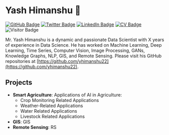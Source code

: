 
# Yash Himanshu 👋

[![GitHub Badge](https://img.shields.io/badge/GitHub-yhimanshu22-blue?style=flat-square&logo=github)](https://github.com/yhimanshu22)
[![Twitter Badge](https://img.shields.io/badge/Twitter-YourTwitterHandle-blue?style=flat-square&logo=twitter)](https://twitter.com/YourTwitterHandle)
[![LinkedIn Badge](https://img.shields.io/badge/LinkedIn-YourLinkedIn-blue?style=flat-square&logo=linkedin)](https://www.linkedin.com/in/YourLinkedIn)
[![CV Badge](https://img.shields.io/badge/CV-YourCV-blue?style=flat-square&logo=data:image/png;base64,iVBORw0KGgoAAAANSUhEUgAAABAAAAAQCAYAAAAf8/9hAAAAB3RJTUUH5QsRDxsiSrqJjQAAAB1pVFh0Q29tbWVudAAAAAAAQ3JlYXRlZCB3aXRoIEdJTVBkLmUHAAAAWElEQVQ4y2NgGJgYGBg+M9KChIHxTjIys3NziwskVHyNjKSWBmSDBgTBIEmInYGBgYiMZFCVJlIBiVsJImUgOhgYGBg2ACNcAxm4i0EeSGrYwABnxiAA+Xkw/BiwAAAABJRU5ErkJggg==)](https://www.example.com)
![Visitor Badge](https://visitor-badge.glitch.me/badge?page_id=yhimanshu22.yhimanshu22)

Mr. Yash Himanshu is a dynamic and passionate Data Scientist with X years of experience in Data Science. He has worked on Machine Learning, Deep Learning, Time Series, Computer Vision, Image Processing, GANs, Knowledge Graphs, NLP, GIS, and Remote Sensing. Please visit his GitHub repositories at [https://github.com/yhimanshu22](https://github.com/yhimanshu22).

## Projects

- **Smart Agriculture**: Applications of AI in Agriculture:
  - Crop Monitoring Related Applications
  - Weather-Related Applications
  - Water Related Applications
  - Livestock Related Applications
- **GIS**: GIS
- **Remote Sensing**: RS

